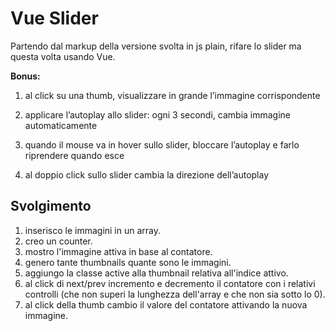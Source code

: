 **Vue Slider**
===
Partendo dal markup della versione svolta in js plain, rifare lo slider ma questa volta usando Vue.

**Bonus:**

1. al click su una thumb, visualizzare in grande l’immagine corrispondente

2. applicare l’autoplay allo slider: ogni 3 secondi, cambia immagine automaticamente

3. quando il mouse va in hover sullo slider, bloccare l’autoplay e farlo riprendere quando esce

4. al doppio click sullo slider cambia la direzione dell’autoplay
## Svolgimento
1. inserisco le immagini in un array.
2. creo un counter.
3. mostro l'immagine attiva in base al contatore.
4. genero tante thumbnails quante sono le immagini.
5. aggiungo la classe active alla thumbnail relativa all'indice attivo.
6. al click di next/prev incremento e decremento il contatore con i relativi controlli (che non superi la lunghezza dell'array e che non sia sotto lo 0).
7. al click della thumb cambio il valore del contatore attivando la nuova immagine.
